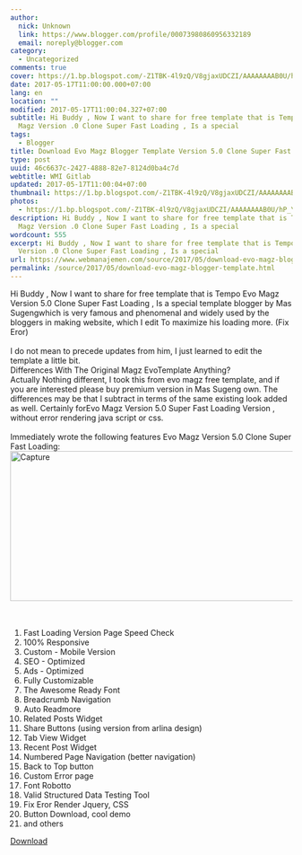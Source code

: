 ```yaml
---
author:
  nick: Unknown
  link: https://www.blogger.com/profile/00073980860956332189
  email: noreply@blogger.com
category:
  - Uncategorized
comments: true
cover: https://1.bp.blogspot.com/-Z1TBK-4l9zQ/V8gjaxUDCZI/AAAAAAAAB0U/hP_YpKpX2HUSmc6EDoJTG-7UYr3xVzIFACLcB/s640/Capture.PNG
date: 2017-05-17T11:00:00.000+07:00
lang: en
location: ""
modified: 2017-05-17T11:00:04.327+07:00
subtitle: Hi Buddy , Now I want to share for free template that is Tempo Evo
  Magz Version .0 Clone Super Fast Loading , Is a special
tags:
  - Blogger
title: Download Evo Magz Blogger Template Version 5.0 Clone Super Fast Loading
type: post
uuid: 46c6637c-2427-4888-82e7-8124d0ba4c7d
webtitle: WMI Gitlab
updated: 2017-05-17T11:00:04+07:00
thumbnail: https://1.bp.blogspot.com/-Z1TBK-4l9zQ/V8gjaxUDCZI/AAAAAAAAB0U/hP_YpKpX2HUSmc6EDoJTG-7UYr3xVzIFACLcB/s640/Capture.PNG
photos:
  - https://1.bp.blogspot.com/-Z1TBK-4l9zQ/V8gjaxUDCZI/AAAAAAAAB0U/hP_YpKpX2HUSmc6EDoJTG-7UYr3xVzIFACLcB/s640/Capture.PNG
description: Hi Buddy , Now I want to share for free template that is Tempo Evo
  Magz Version .0 Clone Super Fast Loading , Is a special
wordcount: 555
excerpt: Hi Buddy , Now I want to share for free template that is Tempo Evo Magz
  Version .0 Clone Super Fast Loading , Is a special
url: https://www.webmanajemen.com/source/2017/05/download-evo-magz-blogger-template.html
permalink: /source/2017/05/download-evo-magz-blogger-template.html
---
```


<div id=""><div dir="ltr">Hi Buddy , Now I want to share for free template that is Tempo Evo Magz         Version 5.0 Clone Super Fast Loading , Is a special template blogger by         Mas Sugengwhich is very famous and phenomenal and widely used by the         bloggers in making website, which I edit To maximize his loading more.         (Fix Eror)         <br><br>I do not mean to precede updates from him, I just learned to edit the         template a little bit.         <br>Differences With The Original Magz EvoTemplate Anything?         <br>Actually Nothing different, I took this from evo magz free template,         and if you are interested please buy premium version in Mas Sugeng own.         The differences may be that I subtract in terms of the same existing         look added as well. Certainly forEvo Magz Version 5.0 Super Fast         Loading Version , without error rendering java script or css.         <br><br>Immediately wrote the following features Evo Magz Version 5.0 Clone         Super Fast Loading:         <br><div><a href="https://1.bp.blogspot.com/-Z1TBK-4l9zQ/V8gjaxUDCZI/AAAAAAAAB0U/hP_YpKpX2HUSmc6EDoJTG-7UYr3xVzIFACLcB/s1600/Capture.PNG" rel="noopener noreferer nofollow">                <img alt="Capture" border="0" height="267" src="https://1.bp.blogspot.com/-Z1TBK-4l9zQ/V8gjaxUDCZI/AAAAAAAAB0U/hP_YpKpX2HUSmc6EDoJTG-7UYr3xVzIFACLcB/s640/Capture.PNG" title="Capture" width="640">            </a>        </div><br></div></div><div align="center"><ins><br></ins></div><div id="post26922161256793568700"><ol><li>            Fast Loading Version Page Speed ​​Check         </li><li>            100% Responsive         </li><li>            Custom - Mobile Version         </li><li>            SEO - Optimized         </li><li>            Ads - Optimized         </li><li>            Fully Customizable         </li><li>            The Awesome Ready Font         </li><li>            Breadcrumb Navigation         </li><li>            Auto Readmore         </li><li>            Related Posts Widget         </li><li>            Share Buttons (using version from arlina design)         </li><li>            Tab View Widget         </li><li>            Recent Post Widget         </li><li>            Numbered Page Navigation (better navigation)         </li><li>            Back to Top button         </li><li>            Custom Error page         </li><li>            Font Robotto         </li><li>            Valid Structured Data Testing Tool         </li><li>            Fix Eror Render Jquery, CSS         </li><li>            Button Download, cool demo         </li><li>            and others         </li></ol><div><a href="https://userscloud.com/4rs98anl3hm7&amp;usg=ALkJrhigv_vKSGakz-dCcHLBpjxX2l8Eog" rel="noopener noreferer nofollow" target="_blank">            Download         </a>    </div><div><br></div></div>